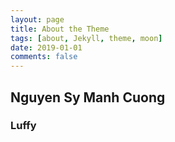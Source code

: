 ```yaml
---
layout: page
title: About the Theme
tags: [about, Jekyll, theme, moon]
date: 2019-01-01
comments: false
---
```


## Nguyen Sy Manh Cuong
### Luffy
